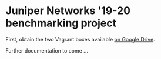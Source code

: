 # Juniper Networks '19-20 benchmarking project

First, obtain the two Vagrant boxes available [on Google
Drive](https://drive.google.com/drive/folders/1Hvxqws0LJZ2ncjDiMFYdozUqiBtGlfEP?usp=sharing).

Further documentation to come ...
